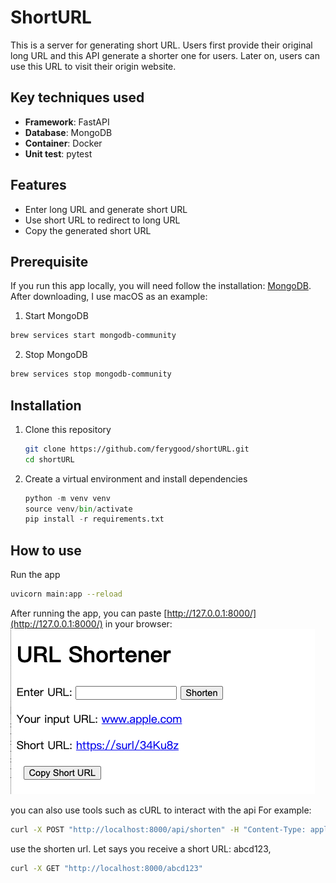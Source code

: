 # ShortURL

This is a server for generating short URL. Users first provide their original long URL and this API generate a shorter one for users. Later on, users can use this URL to visit their origin website.

## Key techniques used
- **Framework**: FastAPI
- **Database**: MongoDB
- **Container**: Docker
- **Unit test**: pytest

## Features
- Enter long URL and generate short URL
- Use short URL to redirect to long URL
- Copy the generated short URL

## Prerequisite
If you run this app locally, you will need follow the installation: [MongoDB](https://www.mongodb.com/docs/manual/installation/). After downloading, I use macOS as an example:

1. Start MongoDB
```bash
brew services start mongodb-community
```

2. Stop MongoDB
```bash
brew services stop mongodb-community
```

## Installation
1. Clone this repository
   ```bash
   git clone https://github.com/ferygood/shortURL.git
   cd shortURL
   ```
2. Create a virtual environment and install dependencies
   ```python
   python -m venv venv
   source venv/bin/activate
   pip install -r requirements.txt
   ```

## How to use
Run the app
```bash
uvicorn main:app --reload
```

After running the app, you can paste [http://127.0.0.1:8000/](http://127.0.0.1:8000/) in your browser:
![](images/URL_shortener.png)

you can also use tools such as cURL to interact with the api
For example:
```bash
curl -X POST "http://localhost:8000/api/shorten" -H "Content-Type: application/json" -d '{"long_url": "https://www.google.com"}'

```
use the shorten url. Let says you receive a short URL: abcd123,
```bash
curl -X GET "http://localhost:8000/abcd123"
```
